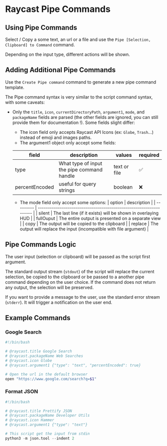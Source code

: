 # Raycast Pipe Commands

## Using Pipe Commands

Select / Copy a some text, an url or a file and use the `Pipe [Selection, Clipboard] to Command` command.

Depending on the input type, different actions will be shown.

## Adding Additional Pipe Commands

Use the `Create Pipe command` command to generate a new pipe command template.

The Pipe command syntax is very similar to the script command syntax, with some caveats:

- Only the `title`, `icon`, `currentDirectoryPath`, `argument1`, `mode`, and `packageName` fields are parsed (the other fields are ignored, you can still provide them for documentation !). Some fields slight differ:
  - The icon field only accepts Raycast API Icons (ex: `Globe`, `Trash`...) instead of emoji and images paths.
  - The argument1 object only accept some fields:

  | field          | description                                | values       | required |
  | -------------- | ------------------------------------------ | ------------ | -------- |
  | type           | What type of input the pipe command handle | text or file | ✅        |
  | percentEncoded | useful for query strings                   | boolean      | ❌        |

  - The mode field only accept some options:
  | option    | description                                                         |
  | --------- | ------------------------------------------------------------------- |
  | silent    | The last line (if it exists) will be shown in overlaying HUD        |
  | fullOuput | The entire output is presented on a separate view                   |
  | copy      | The output will be copied to the clipboard                          |
  | replace   | The output will replace the input (incompatible with file argument) |

## Pipe Commands Logic

The user input (selection or clipboard) will be passed as the script first argument.

The standard output stream (`stdout`) of the script will replace the current selection, be copied to the clipboard or be passed to a another pipe command depending on the user choice. If the command does not return any output, the selection will be preserved.

If you want to provide a message to the user, use the standard error stream (`stderr`). It will trigger a notification on the user end.

## Example Commands

### Google Search

```bash
#!/bin/bash

# @raycast.title Google Search
# @raycast.packageName Web Searches
# @raycast.icon Globe
# @raycast.argument1 {"type": "text", "percentEncoded": true}

# Open the url in the default browser
open "https://www.google.com/search?q=$1"
```

### Format JSON

```python
#!/bin/bash

# @raycast.title Prettify JSON
# @raycast.packageName Developer Utils
# @raycast.icon Hammer
# @raycast.argument1 {"type": "text"}

# This script get the input from stdin
python3 -m json.tool --indent 2
```
